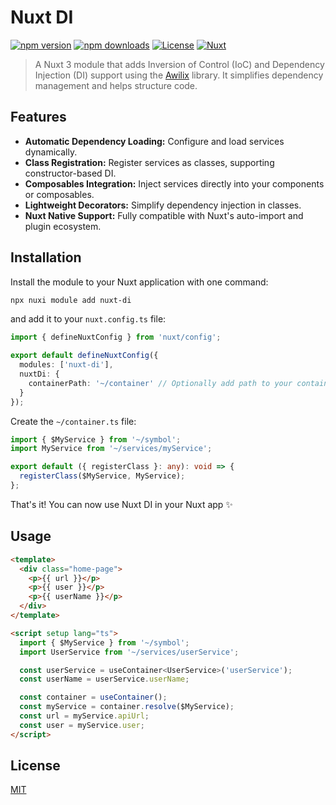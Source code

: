 # Nuxt DI

[![npm version][npm-version-src]][npm-version-href]
[![npm downloads][npm-downloads-src]][npm-downloads-href]
[![License][license-src]][license-href]
[![Nuxt][nuxt-src]][nuxt-href]

> A Nuxt 3 module that adds Inversion of Control (IoC) and Dependency Injection (DI) support using the [Awilix](https://github.com/jeffijoe/awilix) library. It simplifies dependency management and helps structure code.

<!-- - [✨ &nbsp;Release Notes](/CHANGELOG.md) -->
<!-- - [🏀 Online playground](https://stackblitz.com/github/your-org/nuxt-di?file=playground%2Fapp.vue) -->
<!-- - [📖 &nbsp;Documentation](https://example.com) -->

## Features

- **Automatic Dependency Loading:** Configure and load services dynamically.
- **Class Registration:** Register services as classes, supporting constructor-based DI.
- **Composables Integration:** Inject services directly into your components or composables.
- **Lightweight Decorators:** Simplify dependency injection in classes.
- **Nuxt Native Support:** Fully compatible with Nuxt's auto-import and plugin ecosystem.

## Installation

Install the module to your Nuxt application with one command:

```bash
npx nuxi module add nuxt-di
```
and add it to your `nuxt.config.ts` file:
```typescript
import { defineNuxtConfig } from 'nuxt/config';

export default defineNuxtConfig({
  modules: ['nuxt-di'],
  nuxtDi: {
    containerPath: '~/container' // Optionally add path to your container configuration
  }
});
```
Create the `~/container.ts` file:

```typescript
import { $MyService } from '~/symbol';
import MyService from '~/services/myService';

export default ({ registerClass }: any): void => {
  registerClass($MyService, MyService);
};
```
That's it! You can now use Nuxt DI in your Nuxt app ✨

## Usage
```html
<template>
  <div class="home-page">
    <p>{{ url }}</p>
    <p>{{ user }}</p>
    <p>{{ userName }}</p>
  </div>
</template>

<script setup lang="ts">
  import { $MyService } from '~/symbol';
  import UserService from '~/services/userService';

  const userService = useContainer<UserService>('userService');
  const userName = userService.userName;

  const container = useContainer();
  const myService = container.resolve($MyService);
  const url = myService.apiUrl;
  const user = myService.user;
</script>
```
## License
[MIT](http://opensource.org/licenses/MIT)

<!-- Badges -->
[npm-version-src]: https://img.shields.io/npm/v/nuxt-di/latest.svg?style=flat&colorA=020420&colorB=00DC82
[npm-version-href]: https://npmjs.com/package/nuxt-di

[npm-downloads-src]: https://img.shields.io/npm/dm/nuxt-di.svg?style=flat&colorA=020420&colorB=00DC82
[npm-downloads-href]: https://npm.chart.dev/nuxt-di

[license-src]: https://img.shields.io/npm/l/nuxt-di.svg?style=flat&colorA=020420&colorB=00DC82
[license-href]: https://npmjs.com/package/nuxt-di

[nuxt-src]: https://img.shields.io/badge/Nuxt-020420?logo=nuxt.js
[nuxt-href]: https://nuxt.com
